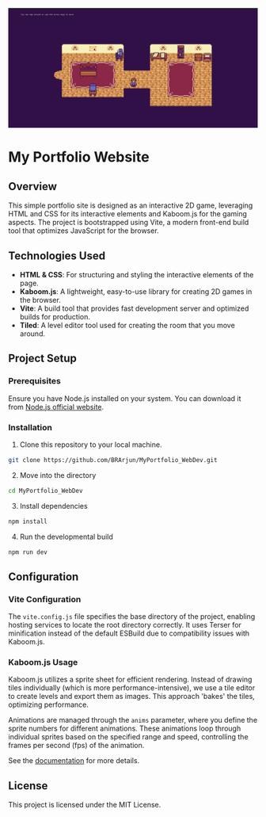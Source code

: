 <img src=Portfolio.png></img>


# My Portfolio Website

## Overview

This simple portfolio site is designed as an interactive 2D game, leveraging HTML and CSS for its interactive elements and Kaboom.js for the gaming aspects. The project is bootstrapped using Vite, a modern front-end build tool that optimizes JavaScript for the browser.

## Technologies Used

- **HTML & CSS**: For structuring and styling the interactive elements of the page.
- **Kaboom.js**: A lightweight, easy-to-use library for creating 2D games in the browser.
- **Vite**: A build tool that provides fast development server and optimized builds for production.
- **Tiled**: A level editor tool used for creating the room that you move around.

## Project Setup

### Prerequisites

Ensure you have Node.js installed on your system. You can download it from [Node.js official website](https://nodejs.org).

### Installation

1. Clone this repository to your local machine.
``` bash
git clone https://github.com/BRArjun/MyPortfolio_WebDev.git
```
2. Move into the directory
``` bash
cd MyPortfolio_WebDev
```
3. Install dependencies
``` bash
npm install
```
4. Run the developmental build
```bash
npm run dev
```

## Configuration

### Vite Configuration

The `vite.config.js` file specifies the base directory of the project, enabling hosting services to locate the root directory correctly. It uses Terser for minification instead of the default ESBuild due to compatibility issues with Kaboom.js.

### Kaboom.js Usage

Kaboom.js utilizes a sprite sheet for efficient rendering. Instead of drawing tiles individually (which is more performance-intensive), we use a tile editor to create levels and export them as images. This approach 'bakes' the tiles, optimizing performance.

Animations are managed through the `anims` parameter, where you define the sprite numbers for different animations. These animations loop through individual sprites based on the specified range and speed, controlling the frames per second (fps) of the animation.

See the [documentation](https://kaboomjs.com/doc/intro) for more details.
## License

This project is licensed under the MIT License.

